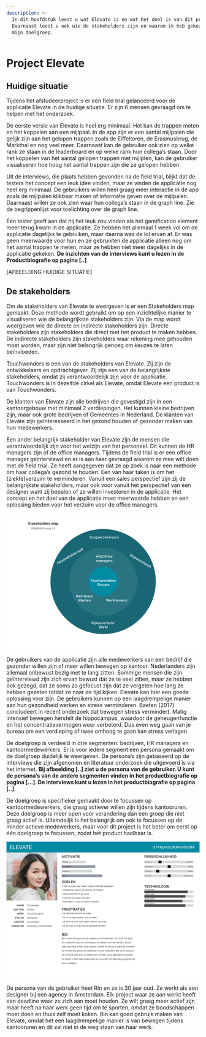 ```yaml
---
description: >-
  In dit hoofdstuk leest u wat Elevate is en wat het doel is van dit product.
  Daarnaast leest u ook wie de stakeholders zijn en waarom ik heb gekozen voor
  mijn doelgroep.
---
```


# Project Elevate

## Huidige situatie

Tijdens het afstudeerproject is er een field trial gelanceerd voor de applicatie Elevate in de huidige situatie. Er zijn 6 mensen gevraagd om te helpen met het onderzoek. 

De eerste versie van Elevate is heel erg minimaal. Het kan de trappen meten en het koppelen aan een mijlpaal. In de app zijn er een aantal mijlpalen die gelijk zijn aan het gelopen trappen zoals de Eiffeltoren, de Erasmusbrug, de Markthal en nog veel meer. Daarnaast kan de gebruiker ook zien op welke rank ze staan in de leaderboard en op welke rank hun collega’s staan. Door het koppelen van het aantal gelopen trappen met mijlplen, kan de gebruiker visualiseren hoe hoog het aantal trappen zijn die ze gelopen hebben. 

Uit de interviews, die plaats hebben gevonden na de field trial, blijkt dat de testers het concept een leuk idee vinden, maar ze vinden de applicatie nog heel erg minimaal. De gebruikers willen heel graag meer interactie in de app zoals de mijlpalen klikbaar maken of informatie geven over de mijlpalen. Daarnaast willen ze ook zien waar hun collega’s staan in de graph line. Zie de begrippenlijst voor toelichting over de graph line.

Één tester geeft aan dat hij het leuk zou vinden als het gamification element meer terug kwam in de applicatie. Ze hebben het allemaal 1 week vol om de applicatie dagelijks te gebruiken, maar daarna was de lol ervan af. Er was geen meerwaarde voor hun en ze gebruikten de applicatie alleen nog om het aantal trappen te meten, maar ze hebben niet meer dagelijks in de applicatie gekeken. **De inzichten van de interviews kunt u lezen in de Productbiografie op pagina \[..\]**

\[AFBEELDING HUIDIGE SITUATIE\]

## De stakeholders 

Om de stakeholders van Elevate te weergeven is er een Stakeholders map gemaakt. Deze methode wordt gebruikt om op een inzichtelijke manier te visualiseren wie de belangrijkste stakeholders zijn. Via de map wordt weergeven wie de directe en indirecte stakeholders zijn. Directe stakeholders zijn stakeholders die direct met het product te maken hebben. De indirecte stakeholders zijn stakeholders waar rekening mee gehouden moet worden, maar zijn niet belangrijk genoeg om keuzes te laten beïnvloeden. 

Touchwonders is een van de stakeholders van Elevate. Zij zijn de ontwikkelaars en opdrachtgever. Zij zijn een van de belangrijkste stakeholders, omdat zij verantwoordelijk zijn voor de applicatie. Touchwonders is in dezelfde cirkel als Elevate, omdat Elevate een product is van Touchwonders. 

De klanten van Elevate zijn alle bedrijven die gevestigd zijn in een kantoorgebouw met minimaal 2 verdiepingen. Het kunnen kleine bedrijven zijn, maar ook grote bedrijven of Gemeentes in Nederland. De klanten van Elevate zijn geïnteresseerd in het gezond houden of gezonder maken van hun medewerkers. 

Een ander belangrijk stakeholder van Elevate zijn de mensen die verantwoordelijk zijn voor het welzijn van het personeel. Dit kunnen de HR managers zijn of de office managers. Tijdens de field trial is er een office manager geïnterviewd en er is aan haar gevraagd waarom ze mee wilt doen met de field trial. Ze heeft aangegeven dat ze op zoek is naar een methode om haar collega’s gezond te houden. Een van haar taken is om het \(ziekte\)verzuim te verminderen. Vanuit een sales perspectief zijn zij de belangrijkste stakeholders, maar ook voor vanuit het perspectief van een designer want zij bepalen of ze willen investeren in de applicatie. Het concept en het doel van de applicatie moet meerwaarde hebben en een oplossing bieden voor het verzuim voor de office managers. 

![Afbeelding \[..\]](../.gitbook/assets/stakeholder-map-3.0.png)

De gebruikers van de applicatie zijn alle medewerkers van een bedrijf die gezonder willen zijn of meer willen bewegen op kantoor. Nederlanders zijn allemaal onbewust bezig met te lang zitten. Sommige mensen die zijn geïnterviewd zijn zich ervan bewust dat ze te veel zitten, maar ze hebben ook gezegd, dat ze soms zo gefocust zijn dat ze vergeten hoe lang ze hebben gezeten totdat ze naar de tijd kijken. Elevate kan hier een goede oplossing voor zijn. De gebruikers kunnen op een laagdrempelige manier aan hun gezondheid werken en stress verminderen. Baeten \(2017\) concludeert in recent onderzoek dat bewegen stress vermindert. Matig intensief bewegen herstelt de hippocampus, waardoor de geheugenfunctie en het concentratievermogen weer verbeterd. Dus even weg gaan van je bureau om een verdieping of twee omhoog te gaan kan stress verlagen. 

De doelgroep is verdeeld in drie segmenten: bedrijven, HR managers en kantoormedewerkers. Er is voor iedere segment een persona gemaakt om de doelgroep duidelijk te weergeven. De persona’s zijn gebaseerd op de interviews die zijn afgenomen en literatuur onderzoek die uitgevoerd is via het internet. **Bij afbeelding \[..\] ziet u de persona van de gebruiker. U kunt de persona’s van de andere segmenten vinden in het productbiografie op pagina \[...\]. De interviews kunt u lezen in het productbiografie op pagina \[..\].**

De doelgroep is specifieker gemaakt door te focussen op kantoormedewerkers, die graag actiever willen zijn tijdens kantooruren. Deze doelgroep is meer open voor verandering dan een groep die niet graag actief is. Uiteindelijk is het belangrijk om ook te focussen op de minder actieve medewerkers, maar voor dit project is het beter om eerst op één doelgroep te focussen, zodat het product haalbaar is. 

![Afbeelding \[..\]](../.gitbook/assets/persona-gebruiker.png)

De persona van de gebruiker heet Rin en ze is 30 jaar oud. Ze werkt als een designer bij een agency in Amsterdam. Elk project waar ze aan werkt heeft een deadline waar ze zich aan moet houden. Ze wilt graag meer actief zijn maar heeft na haar werk geen tijd om te sporten, omdat ze boodschappen moet doen en thuis zelf moet koken. Rin kan goed gebruik maken van Elevate, omdat het een laagdrempelige manier is van bewegen tijdens kantooruren en dit zal niet in de weg staan van haar werk. 



